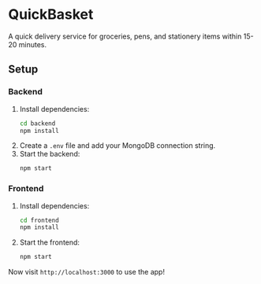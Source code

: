 
# QuickBasket

A quick delivery service for groceries, pens, and stationery items within 15-20 minutes.

## Setup

### Backend
1. Install dependencies:
   ```sh
   cd backend
   npm install
   ```
2. Create a `.env` file and add your MongoDB connection string.
3. Start the backend:
   ```sh
   npm start
   ```

### Frontend
1. Install dependencies:
   ```sh
   cd frontend
   npm install
   ```
2. Start the frontend:
   ```sh
   npm start
   ```

Now visit `http://localhost:3000` to use the app!
